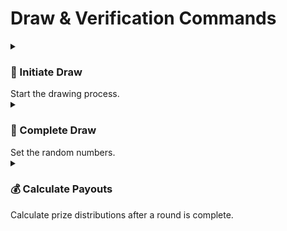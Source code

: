 # Draw & Verification Commands

<details>
<summary><h3>🎲 Initiate Draw</h3>Start the drawing process.</summary>

```sh
$ eatthepie initiate-draw
```

When you execute the command and all conditions are met:

```sh
Transaction Hash: 0x123...abc
Draw initiated successfully!
```

#### Tips 💡

- Make sure both conditions are met before initiating:
  - Minimum time interval has passed (check with `status` command)
- The draw can only be initiated once per game
</details>

<details>
<summary><h3>🎲 Complete Draw</h3>Set the random numbers.</summary>

```sh
$ eatthepie complete-draw
```

When you execute the command, you'll first be prompted for the game:

```sh
Enter the game number to set the random numbers for: 2
```

If all conditions are met:

```sh
Transaction Hash: 0x123...abc
```

#### Tips 💡

- Make sure draw has been initiated first using the `initiate-draw` command
- Witnet random numbers may take a bit of time to be generated. This command will only work once the random numbers are generated.
</details>

<details>
<summary><h3>💰 Calculate Payouts</h3>Calculate prize distributions after a round is complete.</summary>

```sh
$ eatthepie calculate-payouts
```

When you execute the command, you'll first be prompted for the game:

```sh
Enter the game number to calculate payouts for: 2

Calculating payouts...
Transaction Hash: 0x123...abc
Payouts calculation submitted!

Waiting for transaction to be confirmed...
Block Number: 1234567
Transaction confirmed successfully!

Fetching payout information...
Game 2 Payouts:
Prize Pool: 15.5 WLD
Jackpot Winners: 1 (10.0 WLD each)
3-in-a-row Winners: 2 (2.5 WLD each)
2-in-a-row Winners: 2 (1.0 WLD each)
```

#### Tips 💡

- Make sure the game's VDF proof has been submitted and validated first
- Once calculated, players can claim prizes

</details>
